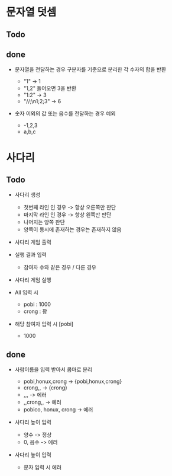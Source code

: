 # 문자열 덧셈

## Todo

## done

* 문자열을 전달하는 경우 구분자를 기준으로 분리한 각 수자의 합을 반환
    * "1" -> 1
    * "1,2" 들어오면 3을 반환
    * "1:2" -> 3
    * "//;\n1;2;3" -> 6
    
* 숫자 이외의 값 또는 음수를 전달하는 경우 예외
    * -1,2,3
    * a,b,c

# 사다리

## Todo
* 사다리 생성
    * 첫번째 라인 인 경우 -> 항상 오른쪽만 판단
    * 마지막 라인 인 경우 -> 항상 왼쪽만 판단
    * 나머지는 양쪽 판단
    * 양쪽이 동시에 존재하는 경우는 존재하지 않음 

* 사다리 게임 출력
* 실행 결과 입력
    * 참여자 수와 같은 경우 / 다른 경우
* 사다리 게임 실행
* All 입력 시
    * pobi : 1000
    * crong : 꽝
* 해당 참여자 입력 시 [pobi]
    * 1000
    
## done
* 사람이름을 입력 받아서 콤마로 분리
    * pobi,honux,crong -> {pobi,honux,crong}
    * crong,, -> {crong}
    * ,,, -> 에러
    * ,,crong,, -> 에러
    * pobico, honux, crong -> 에러
    
* 사다리 높이 입력
    * 양수 -> 정상
    * 0, 음수 -> 에러

* 사다리 높이 입력
    * 문자 입력 시 에러